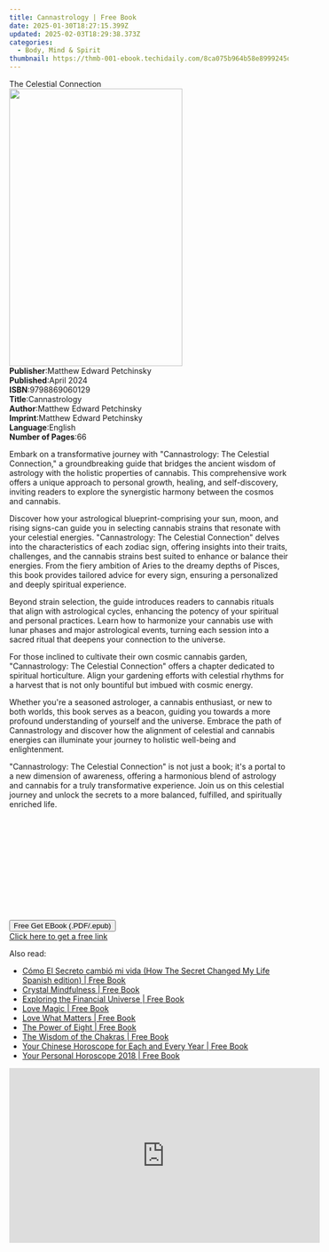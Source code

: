 ```yaml
---
title: Cannastrology | Free Book
date: 2025-01-30T18:27:15.399Z
updated: 2025-02-03T18:29:38.373Z
categories:
  - Body, Mind & Spirit
thumbnail: https://thmb-001-ebook.techidaily.com/8ca075b964b58e8999245de6cb01fe36955a732533ec0ad719ff238839295320.jpg
---
```

<main id="book-container">
  <div class="flex flex-col">
    <div class="book-brief flex-1 py-6 px-4 sm:p-6 md:py-10 md:px-8">
      <!-- brief-->
      <div class="book-brief-main">The Celestial Connection</div>
    </div>
    <div
      class="book-meta-info flex-1 grid gap-4 col-start-1 col-end-3 row-start-1 sm:mb-6 sm:grid-cols-4 lg:gap-6 lg:col-start-2 lg:row-end-6 lg:row-span-6 lg:mb-0"
    >
      <div
        class="book-meta-info-left place-content-center mt-4 p-4 text-sm leading-6 col-start-2 col-span-2 dark:text-slate-400"
      >
        <img
          class="w-full h-500 object-cover rounded-lg sm:h-255 sm:col-span-2 lg:col-span-full"
          src="https://img-001-ebook.techidaily.com/26e494cfd1cc5a2e8943a38c80b41cd17ab8ce33e143c546190dba17bcba0dd0.jpg"
          alt=""
          width="312"
          height="500"
        />
      </div>
      <div
        class="book-meta-info-right mt-2 col-start-1 row-start-2 col-span-3 self-center"
      >
        <!-- meta data  -->
        <div class="flex flex-col px-4 md:px-8">
          <div class="flex-1">
            <strong>Publisher</strong>:<span class="px-2"
              >Matthew Edward Petchinsky</span
            >
          </div>
          <div class="flex-1">
            <strong>Published</strong>:<span class="px-2">April 2024</span>
          </div>
          <div class="flex-1">
            <strong>ISBN</strong>:<span class="px-2">9798869060129</span>
          </div>
          <div class="flex-1">
            <strong>Title</strong>:<span class="px-2">Cannastrology</span>
          </div>
          <div class="flex-1">
            <strong>Author</strong>:<span class="px-2"
              >Matthew Edward Petchinsky</span
            >
          </div>
          <div class="flex-1">
            <strong>Imprint</strong>:<span class="px-2"
              >Matthew Edward Petchinsky</span
            >
          </div>
          <div class="flex-1">
            <strong>Language</strong>:<span class="px-2">English</span>
          </div>
          <div class="flex-1">
            <strong>Number of Pages</strong>:<span class="px-2">66</span>
          </div>
        </div>
      </div>
    </div>
    <div class="book-description flex-1 py-6 px-4 sm:p-6 md:py-10 md:px-8">
      <div class="book-description-main">
        <div accordion-content="" id="description">
          <p>
            Embark on a transformative journey with "Cannastrology: The
            Celestial Connection," a groundbreaking guide that bridges the
            ancient wisdom of astrology with the holistic properties of
            cannabis. This comprehensive work offers a unique approach to
            personal growth, healing, and self-discovery, inviting readers to
            explore the synergistic harmony between the cosmos and cannabis.
          </p>
          <p>
            Discover how your astrological blueprint-comprising your sun, moon,
            and rising signs-can guide you in selecting cannabis strains that
            resonate with your celestial energies. "Cannastrology: The Celestial
            Connection" delves into the characteristics of each zodiac sign,
            offering insights into their traits, challenges, and the cannabis
            strains best suited to enhance or balance their energies. From the
            fiery ambition of Aries to the dreamy depths of Pisces, this book
            provides tailored advice for every sign, ensuring a personalized and
            deeply spiritual experience.
          </p>
          <p>
            Beyond strain selection, the guide introduces readers to cannabis
            rituals that align with astrological cycles, enhancing the potency
            of your spiritual and personal practices. Learn how to harmonize
            your cannabis use with lunar phases and major astrological events,
            turning each session into a sacred ritual that deepens your
            connection to the universe.
          </p>
          <p>
            For those inclined to cultivate their own cosmic cannabis garden,
            "Cannastrology: The Celestial Connection" offers a chapter dedicated
            to spiritual horticulture. Align your gardening efforts with
            celestial rhythms for a harvest that is not only bountiful but
            imbued with cosmic energy.
          </p>
          <p>
            Whether you're a seasoned astrologer, a cannabis enthusiast, or new
            to both worlds, this book serves as a beacon, guiding you towards a
            more profound understanding of yourself and the universe. Embrace
            the path of Cannastrology and discover how the alignment of
            celestial and cannabis energies can illuminate your journey to
            holistic well-being and enlightenment.
          </p>
          <p>
            "Cannastrology: The Celestial Connection" is not just a book; it's a
            portal to a new dimension of awareness, offering a harmonious blend
            of astrology and cannabis for a truly transformative experience.
            Join us on this celestial journey and unlock the secrets to a more
            balanced, fulfilled, and spiritually enriched life.
          </p>
          <p><br /></p>
          <p><br /></p>
          <p><br /></p>
          <p><br /></p>
          <p><br /></p>
          <p><br /></p>
        </div>
        <div class="accordion-fader"></div>
      </div>
    </div>
    <div class="book-excerpts flex-1 py-6 px-4 sm:p-6 md:py-10 md:px-8"></div>
    <div
      class="book-about-author flex-1 py-6 px-4 sm:p-6 md:py-10 md:px-8"
    ></div>
    <div class="book-free-get flex-1 py-6 px-4 sm:p-6 md:py-10 md:px-8">
      <button
        id="btn-free-get"
        class="bg-blue-500 hover:bg-blue-700 text-white font-bold py-2 px-4 rounded"
      >
        Free Get EBook (.PDF/.epub)
      </button>
      <div id="countdown-display" class="px-2 text-lg mt-2"></div>
      <a
        id="free-link"
        class="hidden bg-blue-500 hover:bg-blue-700 text-white font-bold py-2 px-4 rounded"
        href="https://www.ebooks.com/en-us/book/211310125/cannastrology/matthew-edward-petchinsky/"
        target="_blank"
        >Click here to get a free link</a
      >
    </div>
    <script>
      let countdownTime = 0;
      let countdownInterval = null;
      document
        .getElementById('btn-free-get')
        .addEventListener('click', startCountdown);
      function startCountdown() {
        countdownTime = new Date().getTime() + 60000 * 3;
        countdownInterval = setInterval(updateCountdown, 1000);
        document.getElementById('btn-free-get').disabled = true;
        document
          .getElementById('btn-free-get')
          .classList.add('bg-gray-500', 'cursor-not-allowed');
      }
      function updateCountdown() {
        let currentTime = new Date().getTime();
        let timeLeft = countdownTime - currentTime;
        let secondsLeft = Math.floor(timeLeft / 1000);
        document.getElementById('countdown-display').innerHTML =
          `Remaining time: ${secondsLeft} seconds.`;
        if (secondsLeft <= 0) {
          clearInterval(countdownInterval);
          document.getElementById('btn-free-get').classList.add('hidden');
          document.getElementById('free-link').classList.remove('hidden');
          document.getElementById('countdown-display').innerHTML = '';
        }
      }
    </script>
  </div>
</main>

<ins class="adsbygoogle"
      style="display:block"
      data-ad-client="ca-pub-7571918770474297"
      data-ad-slot="8358498916"
      data-ad-format="auto"
      data-full-width-responsive="true"></ins>
    

<span class="atpl-alsoreadstyle">Also read:</span>
<div><ul>
<li><a href="https://novels-ebooks.techidaily.com/95633841-9781501157042-como-el-secreto-cambio-mi-vida-how-the-secret-changed-my-life-spanish-edition/"><u>Cómo El Secreto cambió mi vida (How The Secret Changed My Life Spanish edition) | Free Book</u></a></li>
<li><a href="https://novels-ebooks.techidaily.com/95633324-9781786780751-crystal-mindfulness/"><u>Crystal Mindfulness | Free Book</u></a></li>
<li><a href="https://novels-ebooks.techidaily.com/95635510-9780892546329-exploring-the-financial-universe/"><u>Exploring the Financial Universe | Free Book</u></a></li>
<li><a href="https://novels-ebooks.techidaily.com/95635511-9781633410169-love-magic/"><u>Love Magic | Free Book</u></a></li>
<li><a href="https://novels-ebooks.techidaily.com/95633834-9781501169144-love-what-matters/"><u>Love What Matters | Free Book</u></a></li>
<li><a href="https://novels-ebooks.techidaily.com/95627358-9781501115561-the-power-of-eight/"><u>The Power of Eight | Free Book</u></a></li>
<li><a href="https://novels-ebooks.techidaily.com/956331--the-wisdom-of-the-chakras/"><u>The Wisdom of the Chakras | Free Book</u></a></li>
<li><a href="https://novels-ebooks.techidaily.com/95628728-9780008191047-your-chinese-horoscope-for-each-and-every-year/"><u>Your Chinese Horoscope for Each and Every Year | Free Book</u></a></li>
<li><a href="https://novels-ebooks.techidaily.com/95628727-9780008217747-your-personal-horoscope-2018/"><u>Your Personal Horoscope 2018 | Free Book</u></a></li>
</ul></div>

<!-- affiliate ads begin -->
<iframe width="560" height="315" src="https://www.youtube.com/embed/S0b9szh8vEk?si=NlGzpJ6MN_SJNk5A" title="YouTube video player" frameborder="0" allow="accelerometer; autoplay; clipboard-write; encrypted-media; gyroscope; picture-in-picture; web-share" referrerpolicy="strict-origin-when-cross-origin" allowfullscreen></iframe>
<!-- affiliate ads end -->

